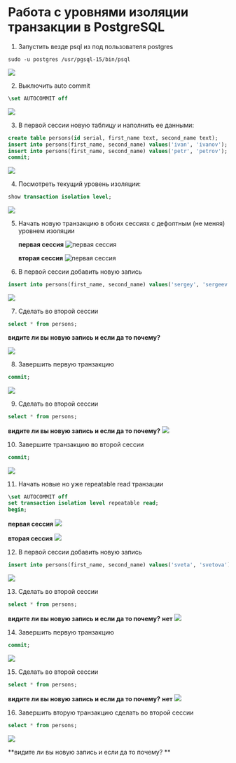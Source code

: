 # Работа с уровнями изоляции транзакции в PostgreSQL

1) Запустить везде psql из под пользователя postgres
``` text
sudo -u postgres /usr/pgsql-15/bin/psql
```
![](files/1.png)

2) Выключить auto commit
``` sql   
\set AUTOCOMMIT off
```
![](files/2.png)

3) В первой сессии новую таблицу и наполнить ее данными:
 ``` sql    
 create table persons(id serial, first_name text, second_name text); 
 insert into persons(first_name, second_name) values('ivan', 'ivanov'); 
 insert into persons(first_name, second_name) values('petr', 'petrov'); 
 commit;
```
![](files/3.png)

4) Посмотреть текущий уровень изоляции:
``` sql    
show transaction isolation level;
```
![](files/4.png)

5) Начать новую транзакцию в обоих сессиях с дефолтным (не меняя) уровнем изоляции
   
   **первая сессия**
![первая сессия](files/5_1.png)

   **вторая сессия**
![первая сессия](files/5_2.png)

7) В первой сессии добавить новую запись
``` sql
insert into persons(first_name, second_name) values('sergey', 'sergeev');
```
![](files/6.png)

7) Сделать во второй сессии
``` sql
select * from persons;
```
**видите ли вы новую запись и если да то почему?**

![](files/7.png)

8) Завершить первую транзакцию
``` sql  
commit;
```
![](files/8.png)

9) Сделать во второй сессии
``` sql  
select * from persons;
```
**видите ли вы новую запись и если да то почему?**
![](files/9.png)

10) Завершите транзакцию во второй сессии
``` sql  
commit;
```
![](files/10.png)

11) Начать новые но уже repeatable read транзации
``` sql     
\set AUTOCOMMIT off
set transaction isolation level repeatable read;
begin;
```
   **первая сессия**
![](files/11_1.png)
  
   **вторая сессия**
![](files/11_2.png)


12) В первой сессии добавить новую запись
``` sql    
insert into persons(first_name, second_name) values('sveta', 'svetova');
```
![](files/12.png)

13) Сделать во второй сессии
``` sql   
select * from persons;
```
**видите ли вы новую запись и если да то почему?**
**нет**
![](files/13.png)

14) Завершить первую транзакцию
``` sql 
commit;
```
![](files/14.png)

15) Сделать во второй сессии
``` sql
select * from persons;
```
**видите ли вы новую запись и если да то почему?**
**нет**
![](files/15.png)

16) Завершить вторую транзакцию
сделать во второй сессии
``` sql
select * from persons;
```
![](files/16.png)

**видите ли вы новую запись и если да то почему? **
